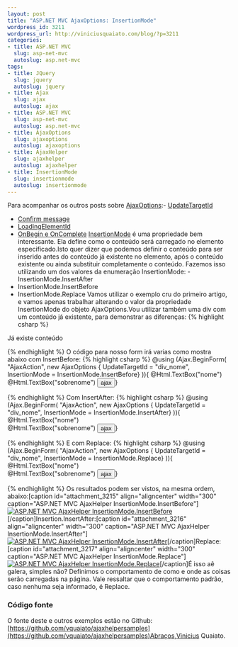 ```yaml
--- 
layout: post
title: "ASP.NET MVC AjaxOptions: InsertionMode"
wordpress_id: 3211
wordpress_url: http://viniciusquaiato.com/blog/?p=3211
categories: 
- title: ASP.NET MVC
  slug: asp-net-mvc
  autoslug: asp.net-mvc
tags: 
- title: JQuery
  slug: jquery
  autoslug: jquery
- title: Ajax
  slug: ajax
  autoslug: ajax
- title: ASP.NET MVC
  slug: asp-net-mvc
  autoslug: asp.net-mvc
- title: AjaxOptions
  slug: ajaxoptions
  autoslug: ajaxoptions
- title: AjaxHelper
  slug: ajaxhelper
  autoslug: ajaxhelper
- title: InsertionMode
  slug: insertionmode
  autoslug: insertionmode
---
```

Para acompanhar os outros posts sobre [AjaxOptions](http://viniciusquaiato.com/blog/tag/ajaxoptions/):- [UpdateTargetId](http://viniciusquaiato.com/blog/asp-net-mvc-ajaxoptions-updatetargetid/)
- [Confirm message](http://viniciusquaiato.com/blog/asp-net-mvc-ajaxoptions-confirm-message/)
- [LoadingElementId](http://viniciusquaiato.com/blog/asp-net-mvc-ajaxoptions-loadingelementid/)
- [OnBegin e OnComplete](http://viniciusquaiato.com/blog/asp-net-mvc-ajaxoptions-onbegin-e-oncomplete/)
[InsertionMode](http://msdn.microsoft.com/en-us/library/system.web.mvc.ajax.ajaxoptions.insertionmode.aspx#Y100) é uma propriedade bem interessante. Ela define como o conteúdo será carregado no elemento especificado.Isto quer dizer que podemos definir o conteúdo para ser inserido antes do conteúdo já existente no elemento, após o conteúdo existente ou ainda substituir completamente o conteúdo. Fazemos isso utilizando um dos valores da enumeração InsertionMode: - InsertionMode.InsertAfter
- InsertionMode.InsertBefore
- InsertionMode.Replace
Vamos utilizar o exemplo cru do primeiro artigo, e vamos apenas trabalhar alterando o valor da propriedade InsertionMode do objeto AjaxOptions.Vou utilizar também uma div com um conteúdo já existente, para demonstrar as diferenças:
{% highlight csharp %}
    
Já existe conteúdo
</div>
{% endhighlight %}
O código para nosso form irá varias como mostra abaixo com InsertBefore:
{% highlight csharp %}
@using (Ajax.BeginForm(    "AjaxAction",    new AjaxOptions { UpdateTargetId = "div_nome", InsertionMode = InsertionMode.InsertBefore}
)){    @Html.TextBox("nome")<br />    @Html.TextBox("sobrenome")    <input type="submit" value="ajax" />}

{% endhighlight %}
Com InsertAfter:
{% highlight csharp %}
@using (Ajax.BeginForm(    "AjaxAction",    new AjaxOptions { UpdateTargetId = "div_nome", InsertionMode = InsertionMode.InsertAfter}
)){    @Html.TextBox("nome")<br />    @Html.TextBox("sobrenome")    <input type="submit" value="ajax" />}

{% endhighlight %}
E com Replace:
{% highlight csharp %}
@using (Ajax.BeginForm(    "AjaxAction",    new AjaxOptions { UpdateTargetId = "div_nome", InsertionMode = InsertionMode.Replace}
)){    @Html.TextBox("nome")<br />    @Html.TextBox("sobrenome")    <input type="submit" value="ajax" />}

{% endhighlight %}
Os resultados podem ser vistos, na mesma ordem, abaixo:[caption id="attachment_3215" align="aligncenter" width="300" caption="ASP.NET MVC AjaxHelper InsertionMode.InsertBefore"][![ASP.NET MVC AjaxHelper InsertionMode.InsertBefore](http://viniciusquaiato.com/blog/wp-content/uploads/2011/02/Ajax-Helper-InsertionMode.InsertBefore-300x239.png "ASP.NET MVC AjaxHelper InsertionMode.InsertBefore")](http://viniciusquaiato.com/blog/wp-content/uploads/2011/02/Ajax-Helper-InsertionMode.InsertBefore.png)[/caption]Insertion.InsertAfter:[caption id="attachment_3216" align="aligncenter" width="300" caption="ASP.NET MVC AjaxHelper InsertionMode.InsertAfter"][![ASP.NET MVC AjaxHelper InsertionMode.InsertAfter](http://viniciusquaiato.com/blog/wp-content/uploads/2011/02/Ajax-Helper-InsertionMode.InsertAfter-300x239.png "ASP.NET MVC AjaxHelper InsertionMode.InsertAfter")](http://viniciusquaiato.com/blog/wp-content/uploads/2011/02/Ajax-Helper-InsertionMode.InsertAfter.png)[/caption]Replace:[caption id="attachment_3217" align="aligncenter" width="300" caption="ASP.NET MVC AjaxHelper InsertionMode.Replace"][![ASP.NET MVC AjaxHelper InsertionMode.Replace](http://viniciusquaiato.com/blog/wp-content/uploads/2011/02/Ajax-Helper-InsertionMode.Replace-300x239.png "ASP.NET MVC AjaxHelper InsertionMode.Replace")](http://viniciusquaiato.com/blog/wp-content/uploads/2011/02/Ajax-Helper-InsertionMode.Replace.png)[/caption]É isso aê galera, simples não? Definimos o comportamento de como e onde as coisas serão carregadas na página. Vale ressaltar que o comportamento padrão, caso nenhuma seja informado, é Replace.

### Código fonte
O fonte deste e outros exemplos estão no Github: [https://github.com/vquaiato/ajaxhelpersamples](https://github.com/vquaiato/ajaxhelpersamples)Abraços,Vinicius Quaiato.
